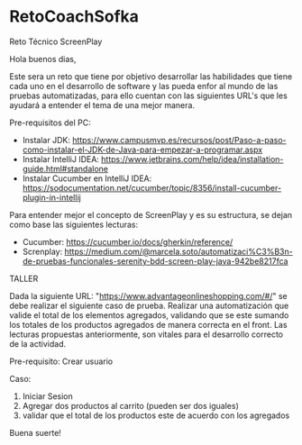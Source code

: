 # RetoCoachSofka


Reto Técnico ScreenPlay

Hola buenos dias,

Este sera un reto que tiene por objetivo desarrollar las habilidades que tiene cada uno en el desarrollo de software y las pueda enfor al mundo de las pruebas automatizadas, para ello cuentan con las siguientes URL's que les ayudará a entender el tema de una mejor manera.


Pre-requisitos del PC:

- Instalar JDK: https://www.campusmvp.es/recursos/post/Paso-a-paso-como-instalar-el-JDK-de-Java-para-empezar-a-programar.aspx 
- Instalar IntelliJ IDEA: https://www.jetbrains.com/help/idea/installation-guide.html#standalone
- Instalar Cucumber en IntelliJ IDEA: https://sodocumentation.net/cucumber/topic/8356/install-cucumber-plugin-in-intellij

Para entender mejor el concepto de ScreenPlay y es su estructura, se dejan como base las siguientes lecturas:

- Cucumber: https://cucumber.io/docs/gherkin/reference/ 
- Screnplay: https://medium.com/@marcela.soto/automatizaci%C3%B3n-de-pruebas-funcionales-serenity-bdd-screen-play-java-942be8217fca


TALLER

Dada la siguiente URL: "https://www.advantageonlineshopping.com/#/" se debe realizar el siguiente caso de prueba. Realizar una automatización que valide el total de los elementos agregados, validando que se este sumando los totales de los productos agregados de manera correcta en el front. Las lecturas propuestas anteriormente, son vitales para el desarrollo correcto de la actividad.

Pre-requisito: Crear usuario

Caso:
1. Iniciar Sesion
2. Agregar dos productos al carrito (pueden ser dos iguales)
3. validar que el total de los productos este de acuerdo con los agregados


Buena suerte!

